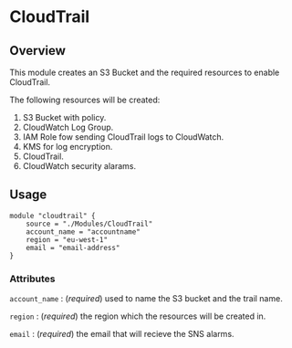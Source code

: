# CloudTrail

## Overview

This module creates an S3 Bucket and the required resources to enable CloudTrail.

The following resources will be created:

1. S3 Bucket with policy.
2. CloudWatch Log Group.
3. IAM Role fow sending CloudTrail logs to CloudWatch.
4. KMS for log encryption.
5. CloudTrail.
6. CloudWatch security alarams.


## Usage

```
module "cloudtrail" {
    source = "./Modules/CloudTrail"
    account_name = "accountname"
    region = "eu-west-1"
    email = "email-address"
}
```

### Attributes

`account_name` : (*required*) used to name the S3 bucket and the trail name.

`region` : (*required*) the region which the resources will be created in.

`email` : (*required*) the email that will recieve the SNS alarms.
